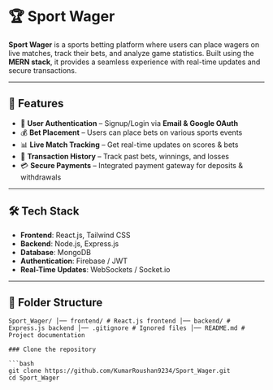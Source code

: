 # 🏆 Sport Wager

**Sport Wager** is a sports betting platform where users can place wagers on live matches, track their bets, and analyze game statistics. Built using the **MERN stack**, it provides a seamless experience with real-time updates and secure transactions.

---

## 🚀 Features

- 🔐 **User Authentication** – Signup/Login via **Email & Google OAuth**
- 💰 **Bet Placement** – Users can place bets on various sports events
- 📊 **Live Match Tracking** – Get real-time updates on scores & bets
- 🔄 **Transaction History** – Track past bets, winnings, and losses
- 💳 **Secure Payments** – Integrated payment gateway for deposits & withdrawals

---

## 🛠️ Tech Stack

- **Frontend**: React.js, Tailwind CSS
- **Backend**: Node.js, Express.js
- **Database**: MongoDB
- **Authentication**: Firebase / JWT
- **Real-Time Updates**: WebSockets / Socket.io

---

## 📂 Folder Structure

````
Sport_Wager/ │── frontend/ # React.js frontend │── backend/ # Express.js backend │── .gitignore # Ignored files │── README.md # Project documentation

### Clone the repository

```bash
git clone https://github.com/KumarRoushan9234/Sport_Wager.git
cd Sport_Wager
````
